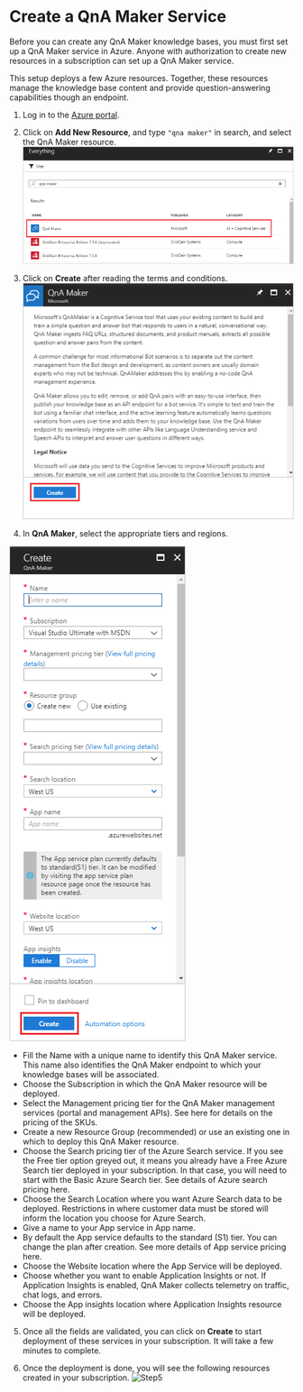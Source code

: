 # Create a QnA Maker Service

Before you can create any QnA Maker knowledge bases, you must first set up a QnA Maker service in Azure. Anyone with authorization to create new resources in a subscription can set up a QnA Maker service.

This setup deploys a few Azure resources. Together, these resources manage the knowledge base content and provide question-answering capabilities though an endpoint.

1. Log in to the [Azure portal](portal.azure.com).

2. Click on **Add New Resource**, and type ```"qna maker"``` in search, and select the QnA Maker resource.
![Step2](https://github.com/jCho23/BotWorkshop/blob/master/Resouces/Images/create-new-resource.png)

3. Click on **Create** after reading the terms and conditions.
![Step3](https://github.com/jCho23/BotWorkshop/blob/master/Resouces/Images/create-new-resource-button.png)

4. In **QnA Maker**, select the appropriate tiers and regions.

![Step4](https://github.com/jCho23/BotWorkshop/blob/master/Resouces/Images/enter-qnamaker-info.png)

* Fill the Name with a unique name to identify this QnA Maker service. This name also identifies the QnA Maker endpoint to which your knowledge bases will be associated.
* Choose the Subscription in which the QnA Maker resource will be deployed.
* Select the Management pricing tier for the QnA Maker management services (portal and management APIs). See here for details on the pricing of the SKUs.
* Create a new Resource Group (recommended) or use an existing one in which to deploy this QnA Maker resource.
* Choose the Search pricing tier of the Azure Search service. If you see the Free tier option greyed out, it means you already have a Free Azure Search tier deployed in your subscription. In that case, you will need to start with the Basic Azure Search tier. See details of Azure search pricing here.
* Choose the Search Location where you want Azure Search data to be deployed. Restrictions in where customer data must be stored will inform the location you choose for Azure Search.
* Give a name to your App service in App name.
* By default the App service defaults to the standard (S1) tier. You can change the plan after creation. See more details of App service pricing here.
* Choose the Website location where the App Service will be deployed.
* Choose whether you want to enable Application Insights or not. If Application Insights is enabled, QnA Maker collects telemetry on traffic, chat logs, and errors.
* Choose the App insights location where Application Insights resource will be deployed.

5. Once all the fields are validated, you can click on **Create** to start deployment of these services in your subscription. It will take a few minutes to complete.

6. Once the deployment is done, you will see the following resources created in your subscription.
![Step5]()

